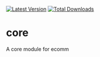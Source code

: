 
[![Latest Version](https://img.shields.io/github/issues/snlprjti/core?style=flat-square)](https://github.com/snlprjti/core/releases)
[![Total Downloads](https://img.shields.io/packagist/dt/snlprjti/core.svg?style=flat-square)](https://packagist.org/packages/snlprjpti/core)

# core
A core module for ecomm
